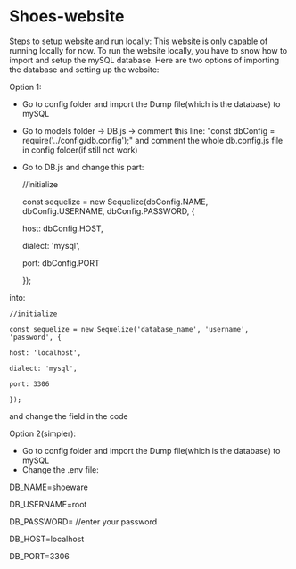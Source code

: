 # Shoes-website
 Steps to setup website and run locally: This website is only capable of running locally for now. To run the website locally, you have to snow how to import and setup the mySQL database. Here are two options of importing the database and setting up the website:
 
 Option 1:
- Go to config folder and import the Dump file(which is the database) to mySQL
- Go to models folder -> DB.js -> comment this line: "const dbConfig = require('../config/db.config');" and comment the whole db.config.js file in config folder(if still not work)
- Go to DB.js and change this part:

    //initialize 
    
    const sequelize = new Sequelize(dbConfig.NAME, dbConfig.USERNAME, dbConfig.PASSWORD, {
    
    host: dbConfig.HOST,
    
    dialect: 'mysql',
    
    port: dbConfig.PORT
    
    });
    
into:

    //initialize 
    
    const sequelize = new Sequelize('database_name', 'username', 'password', {
    
    host: 'localhost',
    
    dialect: 'mysql',
    
    port: 3306
    
    });
    
and change the field in the code

Option 2(simpler):
- Go to config folder and import the Dump file(which is the database) to mySQL
- Change the .env file:

DB_NAME=shoeware

DB_USERNAME=root

DB_PASSWORD= //enter your password

DB_HOST=localhost

DB_PORT=3306
